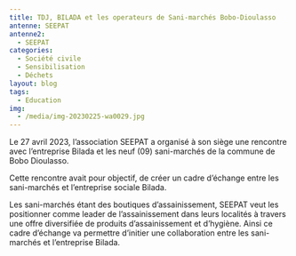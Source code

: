 ```yaml
---
title: TDJ, BILADA et les operateurs de Sani-marchés Bobo-Dioulasso
antenne: SEEPAT
antenne2:
  - SEEPAT
categories:
  - Société civile
  - Sensibilisation
  - Déchets
layout: blog
tags:
  - Education
img:
  - /media/img-20230225-wa0029.jpg
---
```

Le 27 avril 2023, l’association SEEPAT a organisé à son siège une rencontre avec l’entreprise Bilada et les neuf (09) sani-marchés de la commune de Bobo Dioulasso.

Cette rencontre avait pour objectif, de créer un cadre d’échange entre les sani-marchés et l’entreprise sociale Bilada.

Les sani-marchés étant des boutiques d’assainissement, SEEPAT veut les positionner comme leader de l’assainissement dans leurs localités à travers une offre diversifiée de produits d’assainissement et d’hygiène. Ainsi ce cadre d’échange va permettre d’initier une collaboration entre les sani-marchés et l’entreprise Bilada.
